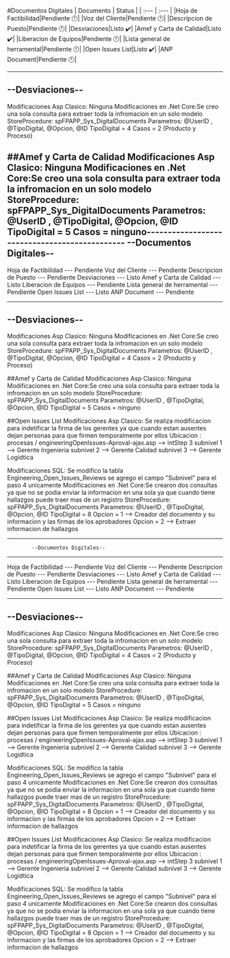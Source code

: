 #Documentos Digitales
| Documento      | Status |
| :---        |           :--- |
|Hoja de Factibilidad|Pendiente :clock12:| 
|Voz del Cliente|Pendiente :clock12:|
|Descripcion de Puesto|Pendiente :clock12:|
|Desviaciones|Listo :heavy_check_mark:|
|Amef  y Carta de Calidad|Listo :heavy_check_mark:|
|Liberacion de Equipos|Pendiente :clock12:|
|Lista general de herramental|Pendiente :clock12:|
|Open Issues List|Listo :heavy_check_mark:|
|ANP Document|Pendiente :clock12:|




----------------
--Desviaciones--
----------------
Modificaciones Asp Clasico: Ninguna
Modificaciones en .Net Core:Se creo una sola consulta para extraer toda la infromacion en un solo modelo
            StoreProcedure: spFPAPP_Sys_DigitalDocuments
            Parametros: @UserID , @TipoDigital, @Opcion,  @ID
            TipoDigital = 4
            Casos  = 2 (Producto y Proceso)
                


##Amef  y Carta de Calidad 
Modificaciones Asp Clasico: Ninguna
Modificaciones en .Net Core:Se creo una sola consulta para extraer toda la infromacion en un solo modelo
            StoreProcedure: spFPAPP_Sys_DigitalDocuments
            Parametros: @UserID , @TipoDigital, @Opcion,  @ID
            TipoDigital = 5
            Casos  = ninguno----------------------------------------------
            --Documentos Digitales--
----------------------------------------------

Hoja de Factibilidad            --- Pendiente 
Voz del Cliente                 --- Pendiente
Descripcion de Puesto           --- Pendiente
Desviaciones                    --- Listo
Amef  y Carta de Calidad        --- Listo
Liberacion de Equipos           --- Pendiente
Lista general de herramental    --- Pendiente
Open Issues List                --- Listo
ANP Document                    --- Pendiente




----------------
--Desviaciones--
----------------
Modificaciones Asp Clasico: Ninguna
Modificaciones en .Net Core:Se creo una sola consulta para extraer toda la infromacion en un solo modelo
            StoreProcedure: spFPAPP_Sys_DigitalDocuments
            Parametros: @UserID , @TipoDigital, @Opcion,  @ID
            TipoDigital = 4
            Casos  = 2 (Producto y Proceso)
                


##Amef  y Carta de Calidad 
Modificaciones Asp Clasico: Ninguna
Modificaciones en .Net Core:Se creo una sola consulta para extraer toda la infromacion en un solo modelo
            StoreProcedure: spFPAPP_Sys_DigitalDocuments
            Parametros: @UserID , @TipoDigital, @Opcion,  @ID
            TipoDigital = 5
            Casos  = ninguno

##Open Issues List
Modificaciones Asp Clasico:  Se realiza modificacion para indetificar la firma de los gerentes ya que cuando estan ausentes dejan personas para que firmen temporalmente por ellos
                Ubicacion : procesas / engineeringOpenIssues-Aproval-ajax.asp --> intStep 3 
                            subnivel 1 --> Gerente Ingenieria
                            subnivel 2 --> Gerente Calidad
                            subnivel 3 --> Gerente Logidtica 

Modificaciones SQL: Se modifico la tabla Engineering_Open_Issues_Reviews se agrego el campo "Subnivel" para el paso 4 unicamente
Modificaciones en .Net Core:Se crearon dos consultas ya que no se podia enviar la informacion en una sola ya que cuando tiene hallazgos puede traer mas de un registro
            StoreProcedure: spFPAPP_Sys_DigitalDocuments
            Parametros: @UserID , @TipoDigital, @Opcion,  @ID
            TipoDigital = 8
            Opcion = 1 --> Creador del documento y su informacion y las firmas de los aprobadores
            Opcion = 2 --> Extraer informacion de hallazgos
            
----------------------------------------------
            --Documentos Digitales--
----------------------------------------------

Hoja de Factibilidad            --- Pendiente 
Voz del Cliente                 --- Pendiente
Descripcion de Puesto           --- Pendiente
Desviaciones                    --- Listo
Amef  y Carta de Calidad        --- Listo
Liberacion de Equipos           --- Pendiente
Lista general de herramental    --- Pendiente
Open Issues List                --- Listo
ANP Document                    --- Pendiente




----------------
--Desviaciones--
----------------
Modificaciones Asp Clasico: Ninguna
Modificaciones en .Net Core:Se creo una sola consulta para extraer toda la infromacion en un solo modelo
            StoreProcedure: spFPAPP_Sys_DigitalDocuments
            Parametros: @UserID , @TipoDigital, @Opcion,  @ID
            TipoDigital = 4
            Casos  = 2 (Producto y Proceso)
                


##Amef  y Carta de Calidad 
Modificaciones Asp Clasico: Ninguna
Modificaciones en .Net Core:Se creo una sola consulta para extraer toda la infromacion en un solo modelo
            StoreProcedure: spFPAPP_Sys_DigitalDocuments
            Parametros: @UserID , @TipoDigital, @Opcion,  @ID
            TipoDigital = 5
            Casos  = ninguno

##Open Issues List
Modificaciones Asp Clasico:  Se realiza modificacion para indetificar la firma de los gerentes ya que cuando estan ausentes dejan personas para que firmen temporalmente por ellos
                Ubicacion : procesas / engineeringOpenIssues-Aproval-ajax.asp --> intStep 3 
                            subnivel 1 --> Gerente Ingenieria
                            subnivel 2 --> Gerente Calidad
                            subnivel 3 --> Gerente Logidtica 

Modificaciones SQL: Se modifico la tabla Engineering_Open_Issues_Reviews se agrego el campo "Subnivel" para el paso 4 unicamente
Modificaciones en .Net Core:Se crearon dos consultas ya que no se podia enviar la informacion en una sola ya que cuando tiene hallazgos puede traer mas de un registro
            StoreProcedure: spFPAPP_Sys_DigitalDocuments
            Parametros: @UserID , @TipoDigital, @Opcion,  @ID
            TipoDigital = 8
            Opcion = 1 --> Creador del documento y su informacion y las firmas de los aprobadores
            Opcion = 2 --> Extraer informacion de hallazgos
            


##Open Issues List
Modificaciones Asp Clasico:  Se realiza modificacion para indetificar la firma de los gerentes ya que cuando estan ausentes dejan personas para que firmen temporalmente por ellos
                Ubicacion : procesas / engineeringOpenIssues-Aproval-ajax.asp --> intStep 3 
                            subnivel 1 --> Gerente Ingenieria
                            subnivel 2 --> Gerente Calidad
                            subnivel 3 --> Gerente Logidtica 

Modificaciones SQL: Se modifico la tabla Engineering_Open_Issues_Reviews se agrego el campo "Subnivel" para el paso 4 unicamente
Modificaciones en .Net Core:Se crearon dos consultas ya que no se podia enviar la informacion en una sola ya que cuando tiene hallazgos puede traer mas de un registro
            StoreProcedure: spFPAPP_Sys_DigitalDocuments
            Parametros: @UserID , @TipoDigital, @Opcion,  @ID
            TipoDigital = 8
            Opcion = 1 --> Creador del documento y su informacion y las firmas de los aprobadores
            Opcion = 2 --> Extraer informacion de hallazgos
            
